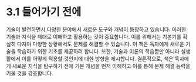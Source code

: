 # 3.1 들어가기 전에

기술이 발전하면서 다양한 분야에서 새로운 도구와 개념이 등장하고 있습니다. 이러한 기술과 지식을 제대로 이해하고 활용하는 것이 중요합니다. 이를 위해서는 기본기를 확실히 다져야 다양한 상황에서도 문제를 해결할 수 있습니다. 이 책은 독자에게 새로운 기술을 학습하기 위한 기초를 제공하려 합니다. 또한, 기술과 이론의 학습뿐만 아니라 실생활에서 이를 어떻게 적용할 것인지에 대한 방향을 제시합니다. 결론적으로, 책은 독자에게 새로운 지식을 탐구하기 전에 기본 개념을 먼저 이해하고 이를 통해 문제 해결 능력을 키울 것을 강조합니다.